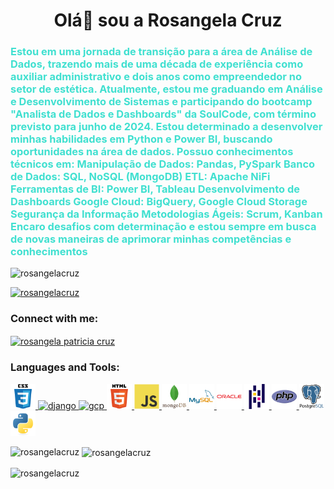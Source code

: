 <h1 align="center">Olá👋 sou a Rosangela Cruz </h1> 
<h3 style="color: #40E0D0;
<h3 align="center">Estou em uma jornada de transição para a área de Análise de Dados, trazendo mais de uma década de experiência como auxiliar administrativo e dois anos como empreendedor no setor de estética. Atualmente, estou me graduando em Análise e Desenvolvimento de Sistemas e participando do bootcamp "Analista de Dados e Dashboards" da SoulCode, com término previsto para junho de 2024. Estou determinado a desenvolver minhas habilidades em Python e Power BI, buscando oportunidades na área de dados. Possuo conhecimentos técnicos em: Manipulação de Dados: Pandas, PySpark Banco de Dados: SQL, NoSQL (MongoDB) ETL: Apache NiFi Ferramentas de BI: Power BI, Tableau Desenvolvimento de Dashboards Google Cloud: BigQuery, Google Cloud Storage Segurança da Informação Metodologias Ágeis: Scrum, Kanban Encaro desafios com determinação e estou sempre em busca de novas maneiras de aprimorar minhas competências e conhecimentos </h3> 

<p align="left"> 
    <img src="https://komarev.com/ghpvc/?username=rosangelacruz&label=Profile%20views&color=40E0D0&style=flat" alt="rosangelacruz" /> 
</p>

<p align="left"> <a href="https://github.com/ryo-ma/github-profile-trophy"><img src="https://github-profile-trophy.vercel.app/?username=rosangelacruz" alt="rosangelacruz" /></a> </p>

<h3 align="left">Connect with me:</h3>
<p align="left">
<a href="https://linkedin.com/in/rosangela patricia cruz" target="blank"><img align="center" src="https://raw.githubusercontent.com/rahuldkjain/github-profile-readme-generator/master/src/images/icons/Social/linked-in-alt.svg" alt="rosangela patricia cruz" height="30" width="40" /></a>
</p>

<h3 align="left">Languages and Tools:</h3>
<p align="left"> <a href="https://www.w3schools.com/css/" target="_blank" rel="noreferrer"> <img src="https://raw.githubusercontent.com/devicons/devicon/master/icons/css3/css3-original-wordmark.svg" alt="css3" width="40" height="40"/> </a> <a href="https://www.djangoproject.com/" target="_blank" rel="noreferrer"> <img src="https://cdn.worldvectorlogo.com/logos/django.svg" alt="django" width="40" height="40"/> </a> <a href="https://cloud.google.com" target="_blank" rel="noreferrer"> <img src="https://www.vectorlogo.zone/logos/google_cloud/google_cloud-icon.svg" alt="gcp" width="40" height="40"/> </a> <a href="https://www.w3.org/html/" target="_blank" rel="noreferrer"> <img src="https://raw.githubusercontent.com/devicons/devicon/master/icons/html5/html5-original-wordmark.svg" alt="html5" width="40" height="40"/> </a> <a href="https://developer.mozilla.org/en-US/docs/Web/JavaScript" target="_blank" rel="noreferrer"> <img src="https://raw.githubusercontent.com/devicons/devicon/master/icons/javascript/javascript-original.svg" alt="javascript" width="40" height="40"/> </a> <a href="https://www.mongodb.com/" target="_blank" rel="noreferrer"> <img src="https://raw.githubusercontent.com/devicons/devicon/master/icons/mongodb/mongodb-original-wordmark.svg" alt="mongodb" width="40" height="40"/> </a> <a href="https://www.mysql.com/" target="_blank" rel="noreferrer"> <img src="https://raw.githubusercontent.com/devicons/devicon/master/icons/mysql/mysql-original-wordmark.svg" alt="mysql" width="40" height="40"/> </a> <a href="https://www.oracle.com/" target="_blank" rel="noreferrer"> <img src="https://raw.githubusercontent.com/devicons/devicon/master/icons/oracle/oracle-original.svg" alt="oracle" width="40" height="40"/> </a> <a href="https://pandas.pydata.org/" target="_blank" rel="noreferrer"> <img src="https://raw.githubusercontent.com/devicons/devicon/2ae2a900d2f041da66e950e4d48052658d850630/icons/pandas/pandas-original.svg" alt="pandas" width="40" height="40"/> </a> <a href="https://www.php.net" target="_blank" rel="noreferrer"> <img src="https://raw.githubusercontent.com/devicons/devicon/master/icons/php/php-original.svg" alt="php" width="40" height="40"/> </a> <a href="https://www.postgresql.org" target="_blank" rel="noreferrer"> <img src="https://raw.githubusercontent.com/devicons/devicon/master/icons/postgresql/postgresql-original-wordmark.svg" alt="postgresql" width="40" height="40"/> </a> <a href="https://www.python.org" target="_blank" rel="noreferrer"> <img src="https://raw.githubusercontent.com/devicons/devicon/master/icons/python/python-original.svg" alt="python" width="40" height="40"/> </a> </p>

<p><img align="left" src="https://github-readme-stats.vercel.app/api/top-langs?username=rosangelacruz&show_icons=true&locale=en&layout=compact" alt="rosangelacruz" /></p>

<p>&nbsp;<img align="center" src="https://github-readme-stats.vercel.app/api?username=rosangelacruz&show_icons=true&locale=en" alt="rosangelacruz" /></p>

<p><img align="center" src="https://github-readme-streak-stats.herokuapp.com/?user=rosangelacruz&" alt="rosangelacruz" /></p>

